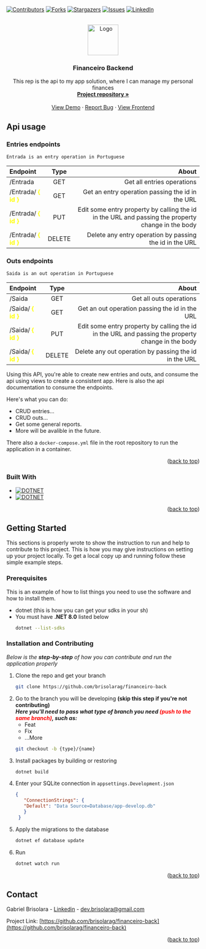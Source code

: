 ﻿<a id="readme-top"></a>


[![Contributors][contributors-shield]][contributors-url]
[![Forks][forks-shield]][forks-url]
[![Stargazers][stars-shield]][stars-url]
[![Issues][issues-shield]][issues-url]
[![LinkedIn][linkedin-shield]][linkedin-url]



<!-- PROJECT LOGO -->
<br />
<div align="center">
  <a href="https://github.com/brisolarag/financeiro-back">
    <img src="https://http2.mlstatic.com/D_NQ_NP_900912-MLB48372399747_112021-O.webp" alt="Logo" width="80" height="80">
  </a>

<h3 align="center">Financeiro Backend</h3>

  <p align="center">
    This rep is the api to my app solution, where I can manage my personal finances
    <br />
    <a href="https://github.com/othneildrew/Best-README-Template"><strong>Project repository »</strong></a>
    <br />
    <br />
    <a href="https://github.com/othneildrew/Best-README-Template">View Demo</a>
    ·
    <a href="https://github.com/othneildrew/Best-README-Template/issues/new?labels=bug&template=bug-report---.md">Report Bug</a>
    ·
    <a href="https://github.com/othneildrew/Best-README-Template/issues/new?labels=enhancement&template=feature-request---.md">View Frontend</a>
  </p>
</div>





<!-- ABOUT THE PROJECT -->
## Api usage
### Entries endpoints
```
Entrada is an entry operation in Portuguese
```
| Endpoint                                                               |  Type  |                                                                                             About |
|:-----------------------------------------------------------------------|:------:|--------------------------------------------------------------------------------------------------:|
| /Entrada                                                               |  GET   |                                                                       Get all  entries operations |
| /Entrada/ <span style="color:yellow; font-weight:bolder">{ id }</span> |  GET   |                                                  Get an entry operation passing the id in the URL |
| /Entrada/ <span style="color:yellow; font-weight:bolder">{ id }</span> |  PUT   | Edit some entry property by calling the id in the URL and passing the property change in the body |
| /Entrada/ <span style="color:yellow; font-weight:bolder">{ id }</span> | DELETE |                                           Delete any entry operation by passing the id in the URL |
### Outs endpoints
```
Saida is an out operation in Portuguese
```
| Endpoint                                                             |  Type  |                                                                                             About |
|:---------------------------------------------------------------------|:------:|--------------------------------------------------------------------------------------------------:|
| /Saida                                                               |  GET   |                                                                           Get all outs operations |
| /Saida/ <span style="color:yellow; font-weight:bolder">{ id }</span> |  GET   |                                                    Get an out operation passing the id in the URL |
| /Saida/ <span style="color:yellow; font-weight:bolder">{ id }</span> |  PUT   | Edit some entry property by calling the id in the URL and passing the property change in the body |
| /Saida/ <span style="color:yellow; font-weight:bolder">{ id }</span> | DELETE |                                             Delete any out operation by passing the id in the URL |
Using this API, you're able to create new entries and outs, and consume the api using views to create a consistent app. Here is also the api documentation to consume the endpoints.

Here's what you can do:
* CRUD entries...
* CRUD outs...
* Get some general reports.
* More will be avalible in the future.

There also a `docker-compose.yml` file in the root repository to run the application in a container.

<p align="right">(<a href="#readme-top">back to top</a>)</p>



### Built With
* [![DOTNET][DOTNET8]][DOTNET8-url]
* [![DOTNET][EFCORE8]][EFCORE8-url]

<p align="right">(<a href="#readme-top">back to top</a>)</p>


<!-- GETTING STARTED -->
## Getting Started

This sections is properly wrote to show the instruction to run and help to contribute to this project.
This is how you may give instructions on setting up your project locally.
To get a local copy up and running follow these simple example steps.

### Prerequisites

This is an example of how to list things you need to use the software and how to install them.
* dotnet (this is how you can get your sdks in your sh)
* You must have **.NET 8.0** listed below
  ```sh
  dotnet --list-sdks
  ```

### Installation and Contributing

_Below is the **step-by-step** of how you can contribute and run the application properly_

1. Clone the repo and get your branch
   ```sh
   git clone https://github.com/brisolarag/financeiro-back
   ```
2. Go to the branch you will be developing **(skip this step if you're not contributing)**
<br>_**Here you'll need to pass what type of branch you need <span style="color:red">(push to the same branch)</span>, such as:**_
   - Feat
   - Fix
   - ...More
    ```sh
    git checkout -b {type}/{name}
      ```
3. Install packages by building or restoring
   ```sh
   dotnet build
   ```
4. Enter your SQLite connection in `appsettings.Development.json`
   ```json
   {
      "ConnectionStrings": {
      "Default": "Data Source=Database/app-develop.db"
      }
    }
   ```
5. Apply the migrations to the database
    ```sh
   dotnet ef database update
    ```
6. Run
    ```sh
   dotnet watch run
    ```
<p align="right">(<a href="#readme-top">back to top</a>)</p>





<!-- CONTACT -->
## Contact

Gabriel Brisolara - [Linkedin](https://www.linkedin.com/in/gabriel-brisolara/) - dev.brisolara@gmail.com

Project Link: [https://github.com/brisolarag/financeiro-back](https://github.com/brisolarag/financeiro-back)

<p align="right">(<a href="#readme-top">back to top</a>)</p>





<!-- MARKDOWN LINKS & IMAGES -->
<!-- https://www.markdownguide.org/basic-syntax/#reference-style-links -->
[contributors-shield]: https://img.shields.io/github/contributors/brisolarag/financeiro-back.svg?style=for-the-badge
[contributors-url]: https://github.com/brisolarag/financeiro-back/graphs/contributors

[forks-shield]: https://img.shields.io/github/forks/brisolarag/financeiro-back.svg?style=for-the-badge
[forks-url]: https://github.com/brisolarag/financeiro-back/network/members

[stars-shield]: https://img.shields.io/github/stars/brisolarag/financeiro-back.svg?style=for-the-badge
[stars-url]: https://github.com/brisolarag/financeiro-back/stargazers

[issues-shield]: https://img.shields.io/github/issues/brisolarag/financeiro-back.svg?style=for-the-badge
[issues-url]: https://github.com/brisolarag/financeiro-back/issues

[linkedin-shield]: https://img.shields.io/badge/-LinkedIn-black.svg?style=for-the-badge&logo=linkedin&colorB=555
[linkedin-url]: https://www.linkedin.com/in/gabriel-brisolara/

[product-screenshot]: images/screenshot.png

[DOTNET8]: https://img.shields.io/badge/.NET-8.0-blue
[DOTNET8-url]: https://dotnet.microsoft.com/pt-br/lue
[EFCORE8]: https://img.shields.io/badge/.EFCORE-8.0-red
[EFCORE8-url]: https://learn.microsoft.com/pt-br/ef/core/
[Angular.io]: https://img.shields.io/badge/Angular-DD0031?style=for-the-badge&logo=angular&logoColor=white
[Angular-url]: https://angular.io/